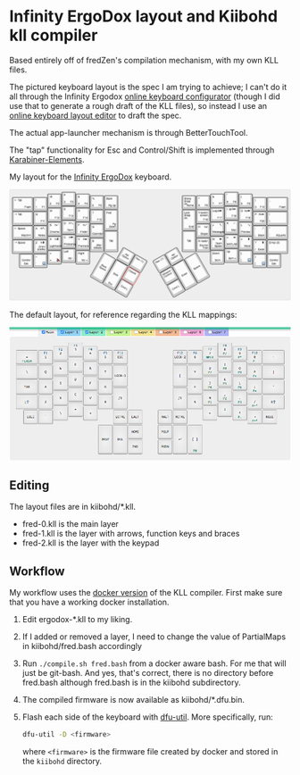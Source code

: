 # Infinity ErgoDox layout and Kiibohd kll compiler

Based entirely off of fredZen's compilation mechanism, with my own KLL files.

The pictured keyboard layout is the spec I am trying to achieve; I can't do
it all through the Infinity Ergodox
[online keyboard configurator](https://input.club/configurator-ergodox/)
(though I did use that to generate a rough draft of the KLL files), so instead
I use an
[online keyboard layout editor](http://www.keyboard-layout-editor.com/) to
draft the spec.

The actual app-launcher mechanism is through BetterTouchTool.

The "tap" functionality for Esc and Control/Shift is implemented through
[Karabiner-Elements](https://github.com/tekezo/Karabiner-Elements).

My layout for the
[Infinity ErgoDox](http://input.club/devices/infinity-ergodox) keyboard.

![Keyboard layout](layout.png)

The default layout, for reference regarding the KLL mappings:

![Default keyboard layout](ergodox-default-layout.png)
## Editing

The layout files are in kiibohd/\*.kll.

- fred-0.kll is the main layer
- fred-1.kll is the layer with arrows, function keys and braces
- fred-2.kll is the layer with the keypad

## Workflow

My workflow uses the
[docker version](https://hub.docker.com/r/fmerizen/ergodox-infinity-layout/)
of the KLL compiler. First make sure that you have a working docker
installation.

1. Edit ergodox-\*.kll to my liking.
2. If I added or removed a layer, I need to change the value of PartialMaps in
   kiibohd/fred.bash accordingly
3. Run `./compile.sh fred.bash` from a docker aware bash. For me that will just
   be git-bash. And yes, that's correct, there is no directory before fred.bash
   although fred.bash is in the kiibohd subdirectory.
4. The compiled firmware is now available as kiibohd/\*.dfu.bin.
5. Flash each side of the keyboard with
   [dfu-util](https://github.com/kiibohd/controller/wiki/Loading-DFU-Firmware).
   More specifically, run:

    ```bash
    dfu-util -D <firmware>
    ```

   where `<firmware>` is the firmware file created by docker and stored in the
   `kiibohd` directory.
